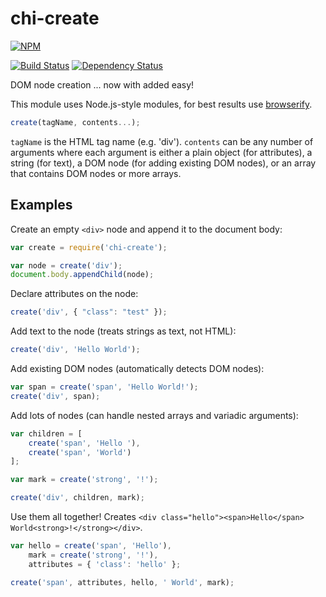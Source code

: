 # chi-create

[![NPM](https://nodei.co/npm/chi-create.png?compact=true)](https://nodei.co/npm/chi-create/)

[![Build Status](https://travis-ci.org/conradz/chi-create.png?branch=master)](https://travis-ci.org/conradz/chi-create)
[![Dependency Status](https://gemnasium.com/conradz/chi-create.png)](https://gemnasium.com/conradz/chi-create)

DOM node creation ... now with added easy!

This module uses Node.js-style modules, for best results use
[browserify](https://github.com/substack/node-browserify).

```js
create(tagName, contents...);
```

`tagName` is the HTML tag name (e.g. 'div'). `contents` can be any number of
arguments where each argument is either a plain object (for attributes), a
string (for text), a DOM node (for adding existing DOM nodes), or an array
that contains DOM nodes or more arrays.

## Examples

Create an empty `<div>` node and append it to the document body:

```js
var create = require('chi-create');

var node = create('div');
document.body.appendChild(node);
```

Declare attributes on the node:

```js
create('div', { "class": "test" });
```

Add text to the node (treats strings as text, not HTML):

```js
create('div', 'Hello World');
```

Add existing DOM nodes (automatically detects DOM nodes):

```js
var span = create('span', 'Hello World!');
create('div', span);
```

Add lots of nodes (can handle nested arrays and variadic arguments):

```js
var children = [
    create('span', 'Hello '),
    create('span', 'World')
];

var mark = create('strong', '!');

create('div', children, mark);
```

Use them all together! Creates
`<div class="hello"><span>Hello</span> World<strong>!</strong></div>`.

```js
var hello = create('span', 'Hello'),
    mark = create('strong', '!'),
    attributes = { 'class': 'hello' };

create('span', attributes, hello, ' World', mark);
```